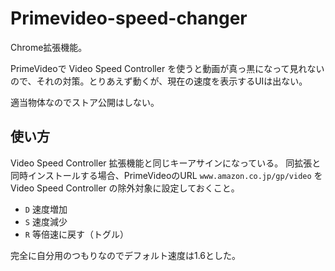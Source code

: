 # Primevideo-speed-changer
Chrome拡張機能。

PrimeVideoで Video Speed Controller を使うと動画が真っ黒になって見れないので、それの対策。とりあえず動くが、現在の速度を表示するUIは出ない。

適当物体なのでストア公開はしない。

## 使い方
Video Speed Controller 拡張機能と同じキーアサインになっている。
同拡張と同時インストールする場合、PrimeVideoのURL `www.amazon.co.jp/gp/video` を Video Speed Controller の除外対象に設定しておくこと。

- `D` 速度増加
- `S` 速度減少
- `R` 等倍速に戻す（トグル）

完全に自分用のつもりなのでデフォルト速度は1.6とした。
